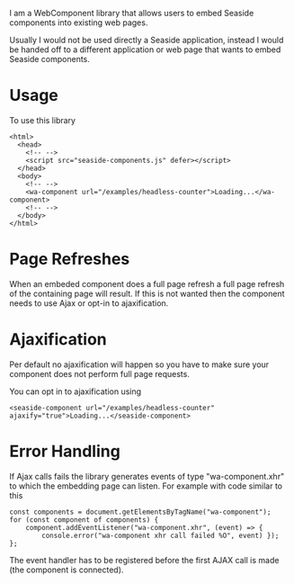 I am a WebComponent library that allows users to embed Seaside components into existing web pages.

Usually I would not be used directly a Seaside application, instead I would be handed off to a different application or web page that wants to embed Seaside components.

# Usage

To use this library 

```language=HTML
<html>
  <head>
    <!-- -->
    <script src="seaside-components.js" defer></script>
  </head>
  <body>
    <!-- -->
    <wa-component url="/examples/headless-counter">Loading...</wa-component>
    <!-- -->
  </body>
</html>
```

# Page Refreshes

When an embeded component does a full page refresh a full page refresh of the containing page will result. If this is not wanted then the component needs to use Ajax or opt-in to ajaxification.

# Ajaxification

Per default no ajaxification will happen so you have to make sure your component does not perform full page requests.

You can opt in to ajaxification using

```language=HTML
<seaside-component url="/examples/headless-counter" ajaxify="true">Loading...</seaside-component>
```

# Error Handling

If Ajax calls fails the library generates events of type "wa-component.xhr" to which the embedding page can listen. For example with code similar to this

```language=JavaScript
const components = document.getElementsByTagName("wa-component");
for (const component of components) {
	component.addEventListener("wa-component.xhr", (event) => {
		console.error("wa-component xhr call failed %O", event) });
};
```

The event handler has to be registered before the first AJAX call is made (the component is connected).